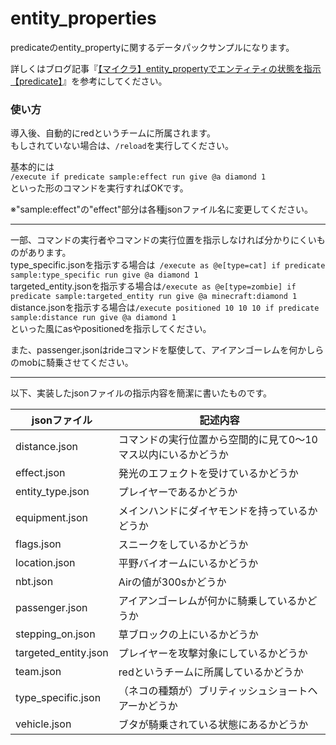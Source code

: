 # entity_properties
predicateのentity_propertyに関するデータパックサンプルになります。

詳しくはブログ記事『[【マイクラ】entity_propertyでエンティティの状態を指示【predicate】](https://natsumake.com/entity_property/)』を参考にしてください。

<h3>使い方</h3>

導入後、自動的にredというチームに所属されます。<br>
もしされていない場合は、```/reload```を実行してください。

基本的には<br>
```/execute if predicate sample:effect run give @a diamond 1```<br>
といった形のコマンドを実行すればOKです。

※"sample:effect"の"effect"部分は各種jsonファイル名に変更してください。

***

一部、コマンドの実行者やコマンドの実行位置を指示しなければ分かりにくいものがあります。<br>
type_specific.jsonを指示する場合は``` /execute as @e[type=cat] if predicate sample:type_specific run give @a diamond 1```<br>
targeted_entity.jsonを指示する場合は```/execute as @e[type=zombie] if predicate sample:targeted_entity run give @a minecraft:diamond 1```<br>
distance.jsonを指示する場合は```/execute positioned 10 10 10 if predicate sample:distance run give @a diamond 1```<br>
といった風にasやpositionedを指示してください。

また、passenger.jsonはrideコマンドを駆使して、アイアンゴーレムを何かしらのmobに騎乗させてください。

***

以下、実装したjsonファイルの指示内容を簡潔に書いたものです。

|jsonファイル|記述内容|
-|-
| distance.json | コマンドの実行位置から空間的に見て0～10マス以内にいるかどうか |
| effect.json | 発光のエフェクトを受けているかどうか |
| entity_type.json | プレイヤーであるかどうか |
| equipment.json | メインハンドにダイヤモンドを持っているかどうか |
| flags.json | スニークをしているかどうか |
| location.json | 平野バイオームにいるかどうか |
| nbt.json | Airの値が300sかどうか |
| passenger.json | アイアンゴーレムが何かに騎乗しているかどうか |
| stepping_on.json | 草ブロックの上にいるかどうか |
| targeted_entity.json | プレイヤーを攻撃対象にしているかどうか |
| team.json | redというチームに所属しているかどうか |
| type_specific.json | （ネコの種類が）ブリティッシュショートヘアーかどうか |
| vehicle.json | ブタが騎乗されている状態にあるかどうか |

